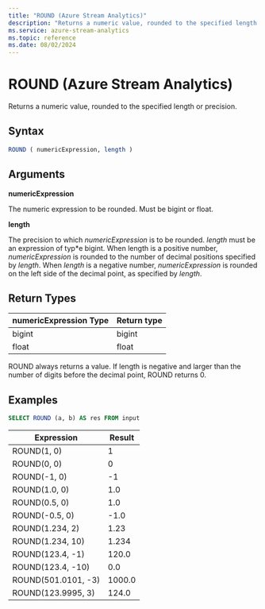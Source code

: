 ```yaml
---
title: "ROUND (Azure Stream Analytics)"
description: "Returns a numeric value, rounded to the specified length or precision."
ms.service: azure-stream-analytics
ms.topic: reference
ms.date: 08/02/2024
---
```

# ROUND (Azure Stream Analytics)

Returns a numeric value, rounded to the specified length or precision.

## Syntax  
  
```SQL   
ROUND ( numericExpression, length )
```  
  
## Arguments

**numericExpression**  
  
The numeric expression to be rounded. Must be bigint or float.

**length**

The precision to which *numericExpression* is to be rounded. *length* must be an expression of typ*e bigint. When length is a positive number, *numericExpression* is rounded to the number of decimal positions specified by *length*. When *length* is a negative number, *numericExpression* is rounded on the left side of the decimal point, as specified by *length*.
  
## Return Types  

|numericExpression Type|Return type|
|----------------------|-----------|
|bigint|bigint|
|float|float|

ROUND always returns a value. If length is negative and larger than the number of digits before the decimal point, ROUND returns 0.

## Examples  
  
```SQL  
SELECT ROUND (a, b) AS res FROM input
```  
  
|Expression|Result|
|----------|------|
|ROUND(1, 0)|1|
|ROUND(0, 0)|0|
|ROUND(-1, 0)|-1|
|ROUND(1.0, 0)|1.0|
|ROUND(0.5, 0)|1.0|
|ROUND(-0.5, 0)|-1.0|
|ROUND(1.234, 2)|1.23|
|ROUND(1.234, 10)|1.234|
|ROUND(123.4, -1)|120.0|
|ROUND(123.4, -10)|0.0|
|ROUND(501.0101, -3)|1000.0|
|ROUND(123.9995, 3)|124.0|
